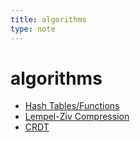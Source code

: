 ```yaml
---
title: algorithms
type: note
---
```

# algorithms

- [Hash Tables/Functions](https://piped.video/KyUTuwz_b7Q)
- [Lempel-Ziv Compression](https://piped.video/RV5aUr8sZD0)
- [CRDT](https://automerge.org/)
